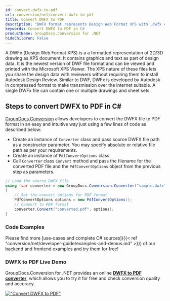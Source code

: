 ```yaml
---
id: convert-dwfx-to-pdf
url: conversion/net/convert-dwfx-to-pdf
title: Convert DWFX to PDF
description: "DWFX format represents Design Web Format XPS with .dwfx extension. Learn how to convert DWFX to PDF file programmatically in C# language using GroupDocs.Conversion for .NET library."
keywords: Convert DWFX to PDF in C#
productName: GroupDocs.Conversion for .NET
hideChildren: False
---
```


A DWFx (Design Web Format XPS) is a a formatted representation of 2D/3D drawing as XPS document. It contains graphics and text as part of design data. It is the newest version of DWF file format and can be viewed and printed with the Microsoft XPS Viewer. The XPS nature of these files lets you share the design data with reviewers without requiring them to install Autodesk Design Review. Similar to DWF, DWFx is developed by Autodesk in compressed format to make transmission over the internet suitable. A single DWFx file can contain one or multiple drawings and sheet sets.

## Steps to convert DWFX to PDF in C#

[GroupDocs.Conversion](https://products.groupdocs.com/conversion/net) allows developers to convert the DWFX file to PDF format in an easy and intuitive way just using a few lines of code as described below:

* Create an instance of `Converter` class and pass source DWFX file path as a constructor parameter. You may specify absolute or relative file path as per your requirements. 
* Create an instance of `PdfConvertOptions` class.
* Call `Converter` class `Convert` method and pass the filename for the converted PDF file and the `PdfConvertOptions` object from the previous step as parameters.

```csharp
// Load the source DWFX file
using (var converter = new GroupDocs.Conversion.Converter("sample.dwfx"))
{
    // Set the convert options for PDF format
    PdfConvertOptions options = new PdfConvertOptions();
    // Convert to PDF format
    converter.Convert("converted.pdf", options);
}
```

### Code Examples

Please find more [use-cases and complete C# sources]({{< ref "conversion/net/developer-guide/examples-and-demos.md" >}}) of our backend and frontend examples and try them for free!

### DWFX to PDF Live Demo

GroupDocs.Conversion for .NET provides an online [**DWFX to PDF converter**](https://products.groupdocs.app/conversion/dwfx-to-pdf), which allows you to try it for free and check conversion quality and accuracy.

[!["Convert DWFX to PDF"](conversion/net/images/convert-dwfx-to-pdf.png)](https://products.groupdocs.app/conversion/dwfx-to-pdf)